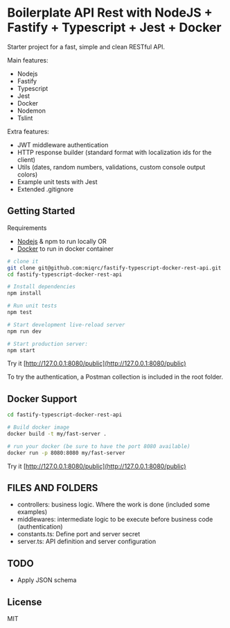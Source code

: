 
# Boilerplate API Rest with NodeJS + Fastify + Typescript + Jest + Docker

Starter project for a fast, simple and clean RESTful API.

Main features:

- Nodejs
- Fastify
- Typescript
- Jest
- Docker
- Nodemon
- Tslint

Extra features:

- JWT middleware authentication
- HTTP response builder (standard format with localization ids for the client)
- Utils (dates, random numbers, validations, custom console output colors)
- Example unit tests with Jest
- Extended .gitignore


## Getting Started

Requirements
- [Nodejs](https://nodejs.org/es/) & npm to run locally OR
- [Docker](https://www.docker.com/get-started) to run in docker container 

```sh
# clone it
git clone git@github.com:miqrc/fastify-typescript-docker-rest-api.git
cd fastify-typescript-docker-rest-api

# Install dependencies
npm install

# Run unit tests
npm test

# Start development live-reload server
npm run dev

# Start production server:
npm start

```

Try it
[http://127.0.0.1:8080/public](http://127.0.0.1:8080/public)

To try the authentication, a Postman collection is included in the root folder.

Docker Support
------
```sh
cd fastify-typescript-docker-rest-api

# Build docker image
docker build -t my/fast-server .

# run your docker (be sure to have the port 8080 available)
docker run -p 8080:8080 my/fast-server

```
Try it
[http://127.0.0.1:8080/public](http://127.0.0.1:8080/public)

## FILES AND FOLDERS

- controllers: business logic. Where the work is done (included some examples)
- middlewares: intermediate logic to be execute before business code (authentication)
- constants.ts: Define port and server secret 
- server.ts: API definition and server configuration

## TODO

- Apply JSON schema


## License

MIT



